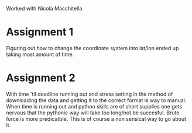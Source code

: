 Worked with Nicola Macchitella

# Assignment 1
Figuring out how to change the coordinate system into lat/lon ended up taking most amount of time.

# Assignment 2
With time 'til deadline running out and stress setting in the method of downloading the data and getting it to the correct format is way to manual. When time is running out and python skills are of short supplies one gets nervous that the pythonic way will take too long/not be succesful. Brute force is more predicatble. This is of course a non sensical way to go about it.